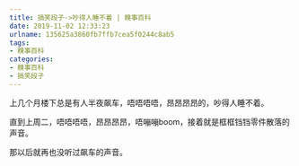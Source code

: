 ```yaml
---
title: 搞笑段子->吵得人睡不着 | 糗事百科
date: 2019-11-02 12:33:23
urlname: 135625a3860fb7ffb7cea5f0244c8ab5
tags: 
- 糗事百科
categories:
- 糗事百科
- 搞笑段子
---
```

上几个月楼下总是有人半夜飙车，唔唔唔唔，昂昂昂昂的，吵得人睡不着。

直到上周二，唔唔唔唔，昂昂昂昂，唔嘣嘣boom，接着就是框框铛铛零件散落的声音。

那以后就再也没听过飙车的声音。


